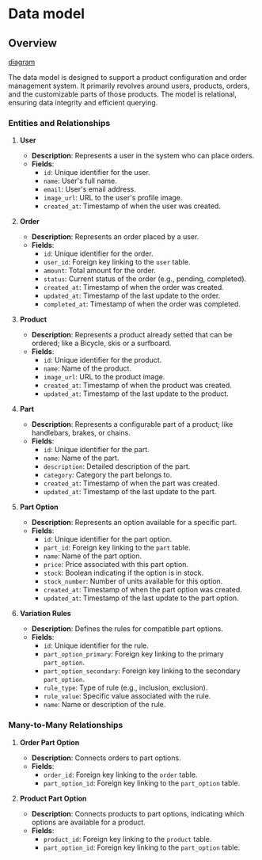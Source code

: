 # Data model

## Overview

[diagram](./assets/diagram.png)

The data model is designed to support a product configuration and order management system. It primarily revolves around users, products, orders, and the customizable parts of those products. The model is relational, ensuring data integrity and efficient querying.

### Entities and Relationships

1. **User**
   - **Description**: Represents a user in the system who can place orders.
   - **Fields**:
     - `id`: Unique identifier for the user.
     - `name`: User's full name.
     - `email`: User's email address.
     - `image_url`: URL to the user's profile image.
     - `created_at`: Timestamp of when the user was created.

2. **Order**
   - **Description**: Represents an order placed by a user.
   - **Fields**:
     - `id`: Unique identifier for the order.
     - `user_id`: Foreign key linking to the `user` table.
     - `amount`: Total amount for the order.
     - `status`: Current status of the order (e.g., pending, completed).
     - `created_at`: Timestamp of when the order was created.
     - `updated_at`: Timestamp of the last update to the order.
     - `completed_at`: Timestamp of when the order was completed.

3. **Product**
   - **Description**: Represents a product already setted that can be ordered; like a Bicycle, skis or a surfboard.
   - **Fields**:
     - `id`: Unique identifier for the product.
     - `name`: Name of the product.
     - `image_url`: URL to the product image.
     - `created_at`: Timestamp of when the product was created.
     - `updated_at`: Timestamp of the last update to the product.

4. **Part**
   - **Description**: Represents a configurable part of a product; like handlebars, brakes, or chains.
   - **Fields**:
     - `id`: Unique identifier for the part.
     - `name`: Name of the part.
     - `description`: Detailed description of the part.
     - `category`: Category the part belongs to.
     - `created_at`: Timestamp of when the part was created.
     - `updated_at`: Timestamp of the last update to the part.

5. **Part Option**
   - **Description**: Represents an option available for a specific part.
   - **Fields**:
     - `id`: Unique identifier for the part option.
     - `part_id`: Foreign key linking to the `part` table.
     - `name`: Name of the part option.
     - `price`: Price associated with this part option.
     - `stock`: Boolean indicating if the option is in stock.
     - `stock_number`: Number of units available for this option.
     - `created_at`: Timestamp of when the part option was created.
     - `updated_at`: Timestamp of the last update to the part option.

6. **Variation Rules**
   - **Description**: Defines the rules for compatible part options.
   - **Fields**:
     - `id`: Unique identifier for the rule.
     - `part_option_primary`: Foreign key linking to the primary `part_option`.
     - `part_option_secondary`: Foreign key linking to the secondary `part_option`.
     - `rule_type`: Type of rule (e.g., inclusion, exclusion).
     - `rule_value`: Specific value associated with the rule.
     - `name`: Name or description of the rule.

### Many-to-Many Relationships

1. **Order Part Option**
   - **Description**: Connects orders to part options.
   - **Fields**:
     - `order_id`: Foreign key linking to the `order` table.
     - `part_option_id`: Foreign key linking to the `part_option` table.

2. **Product Part Option**
   - **Description**: Connects products to part options, indicating which options are available for a product.
   - **Fields**:
     - `product_id`: Foreign key linking to the `product` table.
     - `part_option_id`: Foreign key linking to the `part_option` table.
